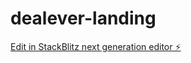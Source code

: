 # dealever-landing

[Edit in StackBlitz next generation editor ⚡️](https://stackblitz.com/~/github.com/tkuye/dealever-landing)